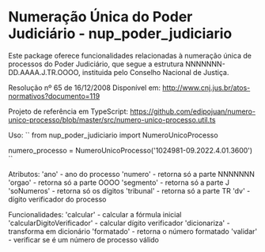 # Numeração Única do Poder Judiciário - nup_poder_judiciario

Este package oferece funcionalidades relacionadas à numeração única de processos do Poder Judiciário, que segue a estrutura NNNNNNN-DD.AAAA.J.TR.OOOO, instituida pelo Conselho Nacional de Justiça.

 Resolução nº 65 de 16/12/2008
 Disponível em: <http://www.cnj.jus.br/atos-normativos?documento=119>

Projeto de referência em TypeScript:
 <https://github.com/edipojuan/numero-unico-processo/blob/master/src/numero-unico-processo.util.ts>

Uso:
``
from nup_poder_judiciario import NumeroUnicoProcesso

numero_processo = NumeroUnicoProcesso('1024981-09.2022.4.01.3600')
``

Atributos:
    'ano' - ano do processo
    'numero' - retorna só a parte NNNNNNN
    'orgao' - retorna só a parte OOOO
    'segmento' - retorna só a parte J
    'soNumeros' - retorna só os dígitos
    'tribunal' - retorna só a parte TR
    'dv' - dígito verificador do processo

Funcionalidades:
    'calcular' - calcular a fórmula inicial
    'calcularDigitoVerificador' - calcular dígito verificador
    'dicionariza' - transforma em dicionário
    'formatado' - retorna o número formatado
    'validar' - verificar se é um número de processo válido
